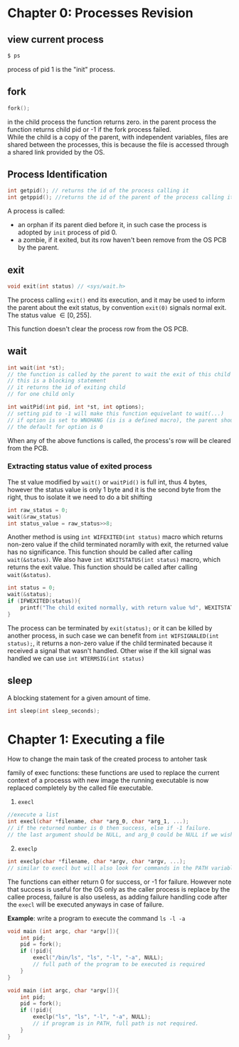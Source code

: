 # Chapter 0: Processes Revision

## view current process
```zsh    
$ ps
```
process of pid 1 is the "init" process.

## fork
```C
fork();
```

in the child process the function returns zero. in the parent process the function returns child pid or -1 if the fork process failed.  
While the child is a copy of the parent, with independent variables, files are shared between the processes, this is because the file is accessed through a shared link provided by the OS.

## Process Identification
```C
int getpid(); // returns the id of the process calling it
int getppid(); //returns the id of the parent of the process calling it
```
A process is called:
- an orphan if its parent died before it, in such case the process is adopted by `init` process of pid $0$.
- a zombie, if it exited, but its row haven't been remove from the OS PCB by the parent.


## exit
```C
void exit(int status) // <sys/wait.h>
```
The process calling `exit()` end its execution, and it may be used to inform the parent about the exit status, by convention `exit(0)` signals normal exit. The status value $\in [0, 255]$.

This function doesn't clear the process row from the OS PCB.

## wait
```C
int wait(int *st);
// the function is called by the parent to wait the exit of this child
// this is a blocking statement
// it returns the id of exiting child
// for one child only

int waitPid(int pid, int *st, int options);
// setting pid to -1 will make this function equivelant to wait(...)
// if option is set to WNOHANG (is is a defined macro), the parent shouldn't wait for the child to terminate.
// the default for option is 0
```

When any of the above functions is called, the process's row will be cleared from the PCB.

### Extracting status value of exited process
The st value modified by `wait()` or `waitPid()` is full int, thus 4 bytes, however the status value is only 1 byte and it is the second byte from the right, thus to isolate it we need to do a bit shifting
```C
int raw_status = 0;
wait(&raw_status)
int status_value = raw_status>>8;
```
Another method is using `int WIFEXITED(int status)` macro which returns non-zero value if the child terminated noramlly with exit, the returned value has no significance. This function should be called after calling `wait(&status)`. We also have `int WEXITSTATUS(int status)` macro, which returns the exit value. This function should be called after calling `wait(&status)`.
```C
int status = 0;
wait(&status);
if (IFWEXITED(status)){
    printf("The child exited normally, with return value %d", WEXITSTATUS(status));
}
```
The process can be terminated by `exit(status);` or it can be killed by another process, in such case we can benefit from `int WIFSIGNALED(int status);`, it returns a non-zero value if the child terminated because it received a signal that wasn't handled. Other wise if the kill signal was handled we can use `int WTERMSIG(int status)`

## sleep
A blocking statement for a given amount of time.
```C
int sleep(int sleep_seconds);
```
# Chapter 1: Executing a file


How to change the main task of the created process to antoher task

family of exec functions: these functions are used to replace the current context of a processs with new image the running executable is now replaced completely by the called file executable.

1. `execl`  
```C
//execute a list
int execl(char *filename, char *arg_0, char *arg_1, ...);
// if the returned number is 0 then success, else if -1 failure.
// the last argument should be NULL, and arg_0 could be NULL if we wish to provide no arguments.
```
2. `execlp`  
```C
int execlp(char *filename, char *argv, char *argv, ...);
// similar to execl but will also look for commands in the PATH variable.
```

The functions can either return 0 for success, or -1 for failure. However note that success is useful for the OS only as the caller process is replace by the callee process, failure is also useless, as adding failure handling code after the `execl` will be executed anyways in case of failure.

**Example**: write a  program to execute the command `ls -l -a`

```C
void main (int argc, char *argv[]){
    int pid;
    pid = fork();
    if (!pid){
        execl("/bin/ls", "ls", "-l", "-a", NULL);
        // full path of the program to be executed is required
    }
}
```

```C
void main (int argc, char *argv[]){
    int pid;
    pid = fork();
    if (!pid){
        execlp("ls", "ls", "-l", "-a", NULL);
        // if program is in PATH, full path is not required.
    }
}
```


